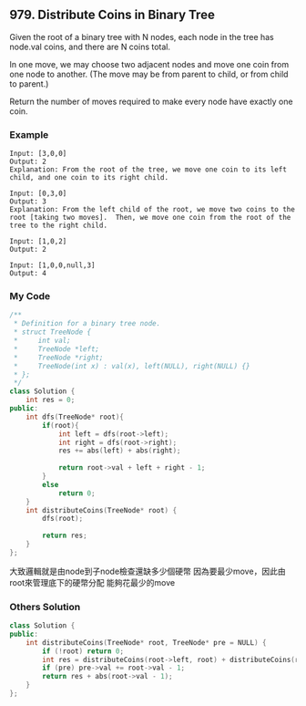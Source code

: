 ## 979. Distribute Coins in Binary Tree

Given the root of a binary tree with N nodes, each node in the tree has node.val coins, and there are N coins total.

In one move, we may choose two adjacent nodes and move one coin from one node to another.  (The move may be from parent to child, or from child to parent.)

Return the number of moves required to make every node have exactly one coin.

### Example
```
Input: [3,0,0]
Output: 2
Explanation: From the root of the tree, we move one coin to its left child, and one coin to its right child.

Input: [0,3,0]
Output: 3
Explanation: From the left child of the root, we move two coins to the root [taking two moves].  Then, we move one coin from the root of the tree to the right child.

Input: [1,0,2]
Output: 2

Input: [1,0,0,null,3]
Output: 4
```

### My Code
```C++
/**
 * Definition for a binary tree node.
 * struct TreeNode {
 *     int val;
 *     TreeNode *left;
 *     TreeNode *right;
 *     TreeNode(int x) : val(x), left(NULL), right(NULL) {}
 * };
 */
class Solution {
    int res = 0;
public:
    int dfs(TreeNode* root){
        if(root){
            int left = dfs(root->left);
            int right = dfs(root->right);
            res += abs(left) + abs(right);
            
            return root->val + left + right - 1;
        }
        else
            return 0;
    }
    int distributeCoins(TreeNode* root) {
        dfs(root);
        
        return res;
    }
};
```
大致邏輯就是由node到子node檢查還缺多少個硬幣
因為要最少move，因此由root來管理底下的硬幣分配 能夠花最少的move


### Others Solution
```C++
class Solution {
public:
    int distributeCoins(TreeNode* root, TreeNode* pre = NULL) {
        if (!root) return 0;
        int res = distributeCoins(root->left, root) + distributeCoins(root->right, root);
        if (pre) pre->val += root->val - 1;
        return res + abs(root->val - 1);
    }
};
```


